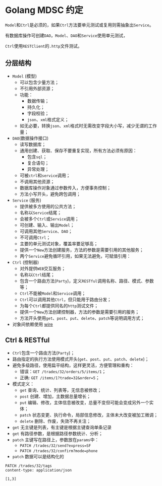 # Golang MDSC 约定

`Model`和`Ctrl`是必须的，如果`Ctrl`方法要单元测试或复用则需抽象出`Service`。

有数据库操作可创建`DAO`，`Model`、`DAO`和`Service`使用单元测试，

`Ctrl`使用`RESTClient`的`.http`文件测试。

## 分层结构

* `Model` (模型)
  * 可以包含少量方法；
  * 不引用外部资源；
  * 功能：
    * 数据传输；
    * 持久化；
    * 字段校验；
    * `json`、`xml`格式定义；
  * 如无必要，转换`json`、`xml`格式时无需改变字段大小写，减少无谓的工作量；
* `DAO`(数据操作接口)
  * 读写数据库；
  * 通用创建、获取、保存不要重复实现，所有方法必须有原因：
    * 包含`sql`；
    * 复合语句；
    * 异常处理；
  * 可被`ctrl`和`service`调用；
  * 不调用其他资源；
  * 数据库操作对象通过参数传入，方便事务控制；
  * 方法小写开头，避免跨包调用；
* `Service` (服务)
  * 提供被多方使用的公共方法；
  * 名称以`Service`结尾；
  * 会被多个`Ctrl`或`Service`调用；
  * 可创建、输入、输出`Model`；
  * 可调用其他`Service`、`DAO`；
  * 不可调用`Ctrl`；
  * 主要的单元测试对象，覆盖率要足够高；
  * 提供一个`New`方法创建服务，方法的参数是需要引用的其他服务；
  * 两个`Service`避免循环引用，如果无法避免，可赋值引用：
* `Ctrl` (控制器)
  * 对外提供`WEB`交互服务；
  * 名称以`Ctrl`结尾；
  * 包含一个路由方法(`Party`)，定义`RESTful`调用名称、路径、模式、参数等；
  * `Ctrl`不能被`Model`和`Service`调用；
  * `Ctrl`可以调用其他`Ctrl`，但只能用于路由分发；
  * 为每个`Ctrl`都提供同名的`http`测试文件；
  * 提供一个`New`方法创建控制器，方法的参数是需要引用的服务；
  * 方法开头使用`get`、`post`、`put`、`delete`、`patch`等说明调用方式；
* 对象间依赖使用 [wire](https://github.com/google/wire)

## Ctrl & RESTful

* `Ctrl`包含一个路由方法(`Party`)；
* 路由指定的执行方法使用模式开头(`get`、`post`、`put`、`patch`、`delete`)；
* 避免多级路径，使用扁平结构，这样更灵活，方便管理和重构：
  * 错误：`GET /trades/32/orders/5/items/1`；
  * 正确: `GET /items/1?trade=32&order=5`；
* 模式定义：
  * `get` 查询、统计、列表等，无信息被修改；
  * `post` 创建、增加，主数据总量增长；
  * `put` 编辑、修改，主体信息被改变，总量不变但可能会变成另外一个实体；
  * `patch` 状态变更、执行命令，局部信息修改，主体未大改变被加工微调；
  * `delete` 删除、作废，失效不再关注；
* `get` 无主键是列表，有主键是根据主键查询单条记录
* `get` 有路径参数，是根据路径参数统计、分析；
* `patch` 主键写在路径上，参数放在`params`中：
  * `PATCH /trades/32/send?express=SF`
  * `PATCH /trades/32/confirm?mode=phone`
* `patch` 数据可以是结构化的

```http
PATCH /trades/32/tags
content-type: application/json

[1,3]
```

